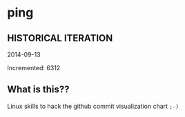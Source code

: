 # ping

## HISTORICAL ITERATION
2014-09-13

Incremented: 6312

## What is this?? 
Linux skills to hack the github commit visualization chart `;-)`
